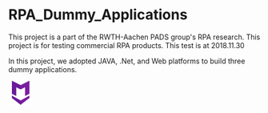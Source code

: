 # RPA_Dummy_Applications
This project is a part of the RWTH-Aachen PADS group's RPA research.
This project is for testing commercial RPA products.
This test is at 2018.11.30

In this project, we adopted JAVA, .Net, and Web platforms to build three dummy applications.
 
![alt text](https://github.com/adam-p/markdown-here/raw/master/src/common/images/icon48.png "Logo Title Text 1")
